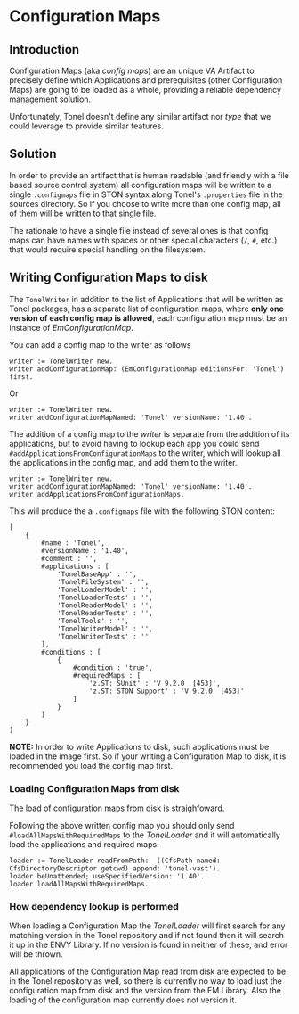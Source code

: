 # Configuration Maps

## Introduction

Configuration Maps (aka _config maps_) are an unique VA Artifact to precisely define which Applications and prerequisites (other Configuration Maps) are going to be loaded as a whole, providing a reliable dependency management solution.

Unfortunately, Tonel doesn't define any similar artifact nor _type_ that we could leverage to provide similar features.

## Solution

In order to provide an artifact that is human readable (and friendly with a file based source control system) all configuration maps will be written to a single `.configmaps` file in STON syntax along Tonel's `.properties` file in the sources directory. So if you choose to write more than one config map, all of them will be written to that single file.

The rationale to have a single file instead of several ones is that config maps can have names with spaces or other special characters (`/`, `#`, etc.) that would require special handling on the filesystem. 

## Writing Configuration Maps to disk

The `TonelWriter` in addition to the list of Applications that will be written as Tonel packages, has a separate list of configuration maps, where **only one version of each config map is allowed**, each configuration map must be an instance of _EmConfigurationMap_.

You can add a config map to the writer as follows
```smalltalk
writer := TonelWriter new.
writer addConfigurationMap: (EmConfigurationMap editionsFor: 'Tonel') first.
```
Or
```smalltalk
writer := TonelWriter new.
writer addConfigurationMapNamed: 'Tonel' versionName: '1.40'.
```

The addition of a config map to the _writer_ is separate from the addition of its applications, but to avoid having to lookup each app you could send `#addApplicationsFromConfigurationMaps` to the writer, which will lookup all the applications in the config map, and add them to the writer.

```smalltalk
writer := TonelWriter new.
writer addConfigurationMapNamed: 'Tonel' versionName: '1.40'.
writer addApplicationsFromConfigurationMaps.
```

This will produce the a `.configmaps` file with the following STON content:

```smalltalk
[
	{
		#name : 'Tonel',
		#versionName : '1.40',
		#comment : '',
		#applications : [
			'TonelBaseApp' : '',
			'TonelFileSystem' : '',
			'TonelLoaderModel' : '',
			'TonelLoaderTests' : '',
			'TonelReaderModel' : '',
			'TonelReaderTests' : '',
			'TonelTools' : '',
			'TonelWriterModel' : '',
			'TonelWriterTests' : ''
		],
		#conditions : [
			{
				#condition : 'true',
				#requiredMaps : [
					'z.ST: SUnit' : 'V 9.2.0  [453]',
					'z.ST: STON Support' : 'V 9.2.0  [453]'
				]
			}
		]
	}
]
```

**NOTE:** In order to write Applications to disk, such applications must be loaded in the image first. So if your writing a Configuration Map to disk, it is recommended you load the config map first.


### Loading Configuration Maps from disk

The load of configuration maps from disk is straighfoward.

Following the above written config map you should only send `#loadAllMapsWithRequiredMaps` to the _TonelLoader_ and it will automatically load the applications and required maps.

```smalltalk
loader := TonelLoader readFromPath:  ((CfsPath named: CfsDirectoryDescriptor getcwd) append: 'tonel-vast').
loader beUnattended; useSpecifiedVersion: '1.40'.
loader loadAllMapsWithRequiredMaps.
```

### How dependency lookup is performed

When loading a Configuration Map the _TonelLoader_ will first search for any matching version in the Tonel repository and if not found then it will search it up in the ENVY Library. If no version is found in neither of these, and error will be thrown.

All applications of the Configuration Map read from disk are expected to be in the Tonel repository as well, so there is currently no way to load just the configuration map from disk and the version from the EM Library. Also the loading of the configuration map currently does not version it.
